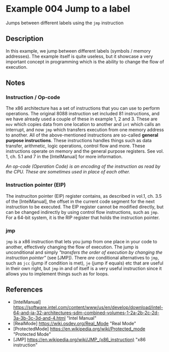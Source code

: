 # Example 004 Jump to a label

Jumps between different labels using the `jmp` instruction

## Description

In this example, we jump between different labels (symbols / memory addresses). The example itself is quite useless, but it showcase a very important concept in programming which is the ability to change the flow of execution.

## Notes

### Instruction / Op-code

The x86 architecture has a set of instructions that you can use to perform operations. The original 8088 instruction set included 81 instructions, and we have already used a couple of these in example 1, 2 and 3. These are `mov` which copies data from one location to another and `int` which calls an interrupt, and now `jmp` which transfers execution from one memory address to another. All of the above-mentioned instructions are so-called __general purpose instructions__. These instructions handles things such as data transfer, arithmetic, logic operations, control flow and more. These instructions operate on memory and the general purpose registers. See vol. 1, ch. 5.1 and 7 in the [IntelManual] for more information.

_An op-code (Operation Code) is an encoding of the instruction as read by the CPU. These are sometimes used in place of each other._

### Instruction pointer (EIP)

The instruciton pointer (EIP) register contains, as described in vol.1, ch. 3.5 of the [IntelManual], the offset in the current code segment for the next instruction to be executed. The EIP register cannot be modified directly, but can be changed indirectly by using control flow instructions, such as `jmp`. For a 64-bit system, it is the RIP register that holds the instruction pointer.

### jmp

`jmp` is a x86 instruction that lets you jump from one place in your code to another, effectively changing the flow of execution. The jump is unconditional and simply *"transfers the order of execution by changing the instruction pointer"* (see [JMP]). There *are* conditional alternatives to `jmp`, such as `jcc` (jump if condition is met), `je` (jump if equals) etc that are useful in their own right, but `jmp` in and of itself is a very useful instruction since it allows you to implement things such as for loops.

## References

* [IntelManual] <https://software.intel.com/content/www/us/en/develop/download/intel-64-and-ia-32-architectures-sdm-combined-volumes-1-2a-2b-2c-2d-3a-3b-3c-3d-and-4.html> "Intel Manual"
* [RealMode] <https://wiki.osdev.org/Real_Mode> "Real Mode"
* [ProtectedMode] <https://en.wikipedia.org/wiki/Protected_mode> "Protected Mode"
* [JMP] <https://en.wikipedia.org/wiki/JMP_(x86_instruction)> "x86 instruction"